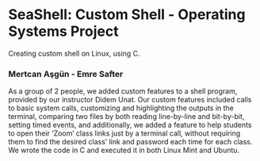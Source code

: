 # SeaShell: Custom Shell - Operating Systems Project

Creating custom shell on Linux, using C.

###  Mertcan Aşgün - Emre Safter


As a group of 2 people, we added custom features to a shell program, provided by 
our instructor Didem Unat. Our custom features included calls to basic system calls, customizing 
and highlighting the outputs in the terminal, comparing two files by both reading 
line-by-line and bit-by-bit, setting timed events, and additionally, we added a 
feature to help students to open their ‘Zoom’ class links just by a terminal call, 
without requiring them to find the desired class’ link and password each time for 
each class. We wrote the code in C and executed it in both Linux Mint and Ubuntu.
